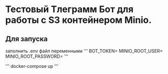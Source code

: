 # Тестовый Тлеграмм Бот для работы с S3 контейнером Minio.

## Для запуска
заполнить .env файл переменными
'''
BOT_TOKEN=
MINIO_ROOT_USER=
MINIO_ROOT_PASSWORD=
'''

'''
docker-compose up
'''

